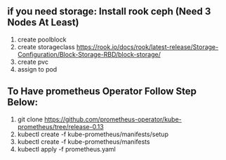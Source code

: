 ## if you need storage: Install rook ceph (Need 3 Nodes At Least)
1) create poolblock
2) create storageclass https://rook.io/docs/rook/latest-release/Storage-Configuration/Block-Storage-RBD/block-storage/
3) create pvc
4) assign to pod

## To Have prometheus Operator Follow Step Below:
1) git clone https://github.com/prometheus-operator/kube-prometheus/tree/release-0.13
2) kubectl create  -f kube-prometheus/manifests/setup
3) kubectl create  -f kube-prometheus/manifests
4) kubectl apply  -f prometheus.yaml
